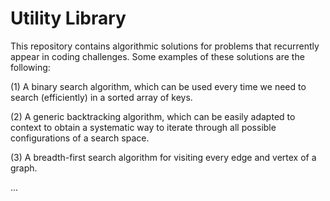# Utility Library

This repository contains algorithmic solutions for problems that recurrently appear in coding challenges. Some examples of these solutions are the following:

(1) A binary search algorithm, which can be used every time we need to search (efficiently) in a sorted array of keys.

(2) A generic backtracking algorithm, which can be easily adapted to context to obtain a systematic way to iterate through all possible configurations of a search space.

(3) A breadth-first search algorithm for visiting every edge and vertex of a graph.

...
